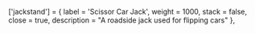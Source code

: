 ['jackstand'] = {
		label = 'Scissor Car Jack',
		weight = 1000,
		stack = false,
		close = true,
		description = "A roadside jack used for flipping cars"
	},
